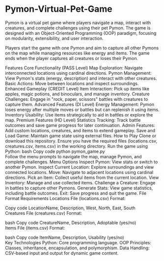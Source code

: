 # Pymon-Virtual-Pet-Game
Pymon is a virtual pet game where players navigate a map, interact with creatures, and complete challenges using their pet Pymon. The game is designed with an Object-Oriented Programming (OOP) paradigm, focusing on modularity, extensibility, and user interaction.

Players start the game with one Pymon and aim to capture all other Pymons on the map while managing resources like energy and items. The game ends when the player captures all creatures or loses their Pymon.

Features
Core Functionality (PASS Level)
Map Exploration: Navigate interconnected locations using cardinal directions.
Pymon Management: View Pymon's stats (energy, description) and interact with other creatures.
Basic Actions: Move between locations and inspect surroundings.
Enhanced Gameplay (CREDIT Level)
Item Interaction: Pick up items like apples, magic potions, and binoculars, and manage inventory.
Creature Challenges: Engage in "rock, paper, scissors" battles with creatures to capture them.
Advanced Features (DI Level)
Energy Management: Pymon loses energy after multiple moves or battles but can replenish it using items.
Inventory Usability: Use items strategically to aid in battles or explore the map.
Premium Features (HD Level)
Statistics Tracking: Track battle outcomes and save game progress for later continuation.
Admin Features: Add custom locations, creatures, and items to extend gameplay.
Save and Load Game: Maintain game state using external files.
How to Play
Clone or download this repository.
Ensure you have the required files (locations.csv, creatures.csv, items.csv) in the working directory.
Run the game using Python:
bash
Copy code
python pymon_game.py  
Follow the menu prompts to navigate the map, manage Pymon, and complete challenges.
Menu Options
Inspect Pymon: View stats or switch to another Pymon.
Inspect Current Location: Explore surroundings and view connected locations.
Move: Navigate to adjacent locations using cardinal directions.
Pick an Item: Collect useful items from the current location.
View Inventory: Manage and use collected items.
Challenge a Creature: Engage in battles to capture other Pymons.
Generate Stats: View game statistics, including battle outcomes.
Exit: Save progress and quit the game.
File Format Requirements
Locations File (locations.csv)
Format:

Copy code
LocationName, Description, West, North, East, South  
Creatures File (creatures.csv)
Format:

bash
Copy code
CreatureName, Description, Adoptable (yes/no)  
Items File (items.csv)
Format:

bash
Copy code
ItemName, Description, Usability (yes/no)  
Key Technologies
Python: Core programming language.
OOP Principles: Classes, inheritance, encapsulation, and polymorphism.
Data Handling: CSV-based input and output for dynamic game content.
